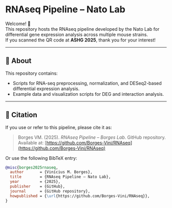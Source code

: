 # RNAseq Pipeline – Nato Lab

Welcome! 👋  
This repository hosts the RNAseq pipeline developed by the Nato Lab for differential gene expression analysis across multiple mouse strains.  
If you scanned the QR code at **ASHG 2025**, thank you for your interest!

---

## 🧬 About

This repository contains:
- Scripts for RNA-seq preprocessing, normalization, and DESeq2-based differential expression analysis.  
- Example data and visualization scripts for DEG and interaction analysis.

---

## 📖 Citation

If you use or refer to this pipeline, please cite it as:

> Borges VM. (2025). *RNAseq Pipeline – Borges Lab*. GitHub repository.  
> Available at: [https://github.com/Borges-Vini/RNAseq](https://github.com/Borges-Vini/RNAseq)

Or use the following BibTeX entry:

```bibtex
@misc{borges2025rnaseq,
  author       = {Vinícius M. Borges},
  title        = {RNAseq Pipeline – Nato Lab},
  year         = {2025},
  publisher    = {GitHub},
  journal      = {GitHub repository},
  howpublished = {\url{https://github.com/Borges-Vini/RNAseq}},
}
